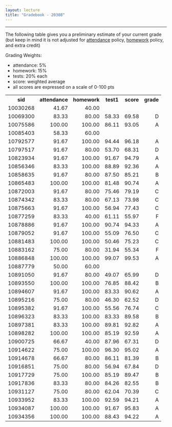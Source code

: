 ```yaml
---
layout: lecture
title: "Gradebook - 20308"
---
```


-----

The following table gives you a preliminary estimate of your current grade (but keep in mind it is not adjusted for <a href="../syllabus#attendance-policy">attendance</a> policy, <a href="../syllabus#hw-policy">homework</a> policy, and extra credit)

Grading Weights:

- attendance: 5%
- homework: 15%
- tests: 20% each
- score: weighted average
- all scores are expressed on a scale of 0-100 pts

<!-- html table generated in R 3.2.3 by xtable 1.8-2 package -->
<!-- Sun Mar 13 13:59:23 2016 -->
<table >
<tr> <th> sid </th> <th> attendance </th> <th> homework </th> <th> test1 </th> <th> score </th> <th> grade </th>  </tr>
  <tr> <td align="right"> 10030268 </td> <td align="right"> 41.67 </td> <td align="right"> 40.00 </td> <td align="right">  </td> <td align="right">  </td> <td align="right">  </td> </tr>
  <tr> <td align="right"> 10069300 </td> <td align="right"> 83.33 </td> <td align="right"> 80.00 </td> <td align="right"> 58.33 </td> <td align="right"> 69.58 </td> <td align="right"> D </td> </tr>
  <tr> <td align="right"> 10075586 </td> <td align="right"> 100.00 </td> <td align="right"> 100.00 </td> <td align="right"> 86.11 </td> <td align="right"> 93.05 </td> <td align="right"> A </td> </tr>
  <tr> <td align="right"> 10085403 </td> <td align="right"> 58.33 </td> <td align="right"> 60.00 </td> <td align="right">  </td> <td align="right">  </td> <td align="right">  </td> </tr>
  <tr> <td align="right"> 10792577 </td> <td align="right"> 91.67 </td> <td align="right"> 100.00 </td> <td align="right"> 94.44 </td> <td align="right"> 96.18 </td> <td align="right"> A </td> </tr>
  <tr> <td align="right"> 10797517 </td> <td align="right"> 91.67 </td> <td align="right"> 80.00 </td> <td align="right"> 53.70 </td> <td align="right"> 68.31 </td> <td align="right"> D </td> </tr>
  <tr> <td align="right"> 10823934 </td> <td align="right"> 91.67 </td> <td align="right"> 100.00 </td> <td align="right"> 91.67 </td> <td align="right"> 94.79 </td> <td align="right"> A </td> </tr>
  <tr> <td align="right"> 10856346 </td> <td align="right"> 83.33 </td> <td align="right"> 100.00 </td> <td align="right"> 88.89 </td> <td align="right"> 92.36 </td> <td align="right"> A </td> </tr>
  <tr> <td align="right"> 10858635 </td> <td align="right"> 91.67 </td> <td align="right"> 80.00 </td> <td align="right"> 87.50 </td> <td align="right"> 85.21 </td> <td align="right"> B </td> </tr>
  <tr> <td align="right"> 10865483 </td> <td align="right"> 100.00 </td> <td align="right"> 100.00 </td> <td align="right"> 81.48 </td> <td align="right"> 90.74 </td> <td align="right"> A </td> </tr>
  <tr> <td align="right"> 10872003 </td> <td align="right"> 91.67 </td> <td align="right"> 80.00 </td> <td align="right"> 75.46 </td> <td align="right"> 79.19 </td> <td align="right"> C </td> </tr>
  <tr> <td align="right"> 10874342 </td> <td align="right"> 83.33 </td> <td align="right"> 80.00 </td> <td align="right"> 67.13 </td> <td align="right"> 73.98 </td> <td align="right"> C </td> </tr>
  <tr> <td align="right"> 10875663 </td> <td align="right"> 91.67 </td> <td align="right"> 100.00 </td> <td align="right"> 56.94 </td> <td align="right"> 77.43 </td> <td align="right"> C </td> </tr>
  <tr> <td align="right"> 10877259 </td> <td align="right"> 83.33 </td> <td align="right"> 40.00 </td> <td align="right"> 61.11 </td> <td align="right"> 55.97 </td> <td align="right"> F </td> </tr>
  <tr> <td align="right"> 10878886 </td> <td align="right"> 91.67 </td> <td align="right"> 100.00 </td> <td align="right"> 90.74 </td> <td align="right"> 94.33 </td> <td align="right"> A </td> </tr>
  <tr> <td align="right"> 10879052 </td> <td align="right"> 91.67 </td> <td align="right"> 100.00 </td> <td align="right"> 55.09 </td> <td align="right"> 76.50 </td> <td align="right"> C </td> </tr>
  <tr> <td align="right"> 10881483 </td> <td align="right"> 100.00 </td> <td align="right"> 100.00 </td> <td align="right"> 50.46 </td> <td align="right"> 75.23 </td> <td align="right"> C </td> </tr>
  <tr> <td align="right"> 10883162 </td> <td align="right"> 75.00 </td> <td align="right"> 80.00 </td> <td align="right"> 31.94 </td> <td align="right"> 55.34 </td> <td align="right"> F </td> </tr>
  <tr> <td align="right"> 10886848 </td> <td align="right"> 100.00 </td> <td align="right"> 100.00 </td> <td align="right"> 99.07 </td> <td align="right"> 99.53 </td> <td align="right"> A </td> </tr>
  <tr> <td align="right"> 10887779 </td> <td align="right"> 50.00 </td> <td align="right"> 60.00 </td> <td align="right">  </td> <td align="right">  </td> <td align="right">  </td> </tr>
  <tr> <td align="right"> 10891050 </td> <td align="right"> 91.67 </td> <td align="right"> 80.00 </td> <td align="right"> 49.07 </td> <td align="right"> 65.99 </td> <td align="right"> D </td> </tr>
  <tr> <td align="right"> 10893550 </td> <td align="right"> 100.00 </td> <td align="right"> 100.00 </td> <td align="right"> 76.85 </td> <td align="right"> 88.42 </td> <td align="right"> B </td> </tr>
  <tr> <td align="right"> 10894607 </td> <td align="right"> 91.67 </td> <td align="right"> 100.00 </td> <td align="right"> 83.33 </td> <td align="right"> 90.62 </td> <td align="right"> A </td> </tr>
  <tr> <td align="right"> 10895216 </td> <td align="right"> 75.00 </td> <td align="right"> 80.00 </td> <td align="right"> 46.30 </td> <td align="right"> 62.52 </td> <td align="right"> D </td> </tr>
  <tr> <td align="right"> 10895382 </td> <td align="right"> 91.67 </td> <td align="right"> 100.00 </td> <td align="right"> 55.56 </td> <td align="right"> 76.74 </td> <td align="right"> C </td> </tr>
  <tr> <td align="right"> 10896323 </td> <td align="right"> 83.33 </td> <td align="right"> 100.00 </td> <td align="right"> 83.33 </td> <td align="right"> 89.58 </td> <td align="right"> B </td> </tr>
  <tr> <td align="right"> 10897381 </td> <td align="right"> 83.33 </td> <td align="right"> 100.00 </td> <td align="right"> 89.81 </td> <td align="right"> 92.82 </td> <td align="right"> A </td> </tr>
  <tr> <td align="right"> 10898282 </td> <td align="right"> 100.00 </td> <td align="right"> 100.00 </td> <td align="right"> 85.19 </td> <td align="right"> 92.59 </td> <td align="right"> A </td> </tr>
  <tr> <td align="right"> 10900725 </td> <td align="right"> 66.67 </td> <td align="right"> 40.00 </td> <td align="right"> 87.96 </td> <td align="right"> 67.31 </td> <td align="right"> D </td> </tr>
  <tr> <td align="right"> 10914622 </td> <td align="right"> 75.00 </td> <td align="right"> 100.00 </td> <td align="right"> 96.30 </td> <td align="right"> 95.02 </td> <td align="right"> A </td> </tr>
  <tr> <td align="right"> 10914678 </td> <td align="right"> 66.67 </td> <td align="right"> 80.00 </td> <td align="right"> 86.11 </td> <td align="right"> 81.39 </td> <td align="right"> B </td> </tr>
  <tr> <td align="right"> 10916851 </td> <td align="right"> 75.00 </td> <td align="right"> 80.00 </td> <td align="right"> 56.94 </td> <td align="right"> 67.84 </td> <td align="right"> D </td> </tr>
  <tr> <td align="right"> 10917729 </td> <td align="right"> 75.00 </td> <td align="right"> 100.00 </td> <td align="right"> 85.19 </td> <td align="right"> 89.47 </td> <td align="right"> B </td> </tr>
  <tr> <td align="right"> 10917836 </td> <td align="right"> 83.33 </td> <td align="right"> 80.00 </td> <td align="right"> 84.26 </td> <td align="right"> 82.55 </td> <td align="right"> B </td> </tr>
  <tr> <td align="right"> 10931127 </td> <td align="right"> 75.00 </td> <td align="right"> 80.00 </td> <td align="right"> 62.04 </td> <td align="right"> 70.39 </td> <td align="right"> C </td> </tr>
  <tr> <td align="right"> 10933952 </td> <td align="right"> 83.33 </td> <td align="right"> 100.00 </td> <td align="right"> 92.59 </td> <td align="right"> 94.21 </td> <td align="right"> A </td> </tr>
  <tr> <td align="right"> 10934087 </td> <td align="right"> 100.00 </td> <td align="right"> 100.00 </td> <td align="right"> 91.67 </td> <td align="right"> 95.83 </td> <td align="right"> A </td> </tr>
  <tr> <td align="right"> 10934356 </td> <td align="right"> 100.00 </td> <td align="right"> 100.00 </td> <td align="right"> 88.43 </td> <td align="right"> 94.22 </td> <td align="right"> A </td> </tr>
   </table>
